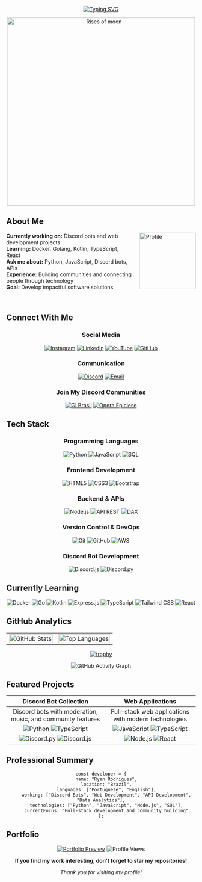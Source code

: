 <div align="center">

[![Typing SVG](https://readme-typing-svg.herokuapp.com/?color=FFFFFF&size=28&center=true&vCenter=true&width=1000&lines=Welcome,+I'm+Ryan+Rodrigues;Full+Stack+Developer+%26+Discord+Bot+Creator;Bem+vindo,+Eu+sou+o+Ryan;Desenvolvedor+e+Criador+de+Bots&color=FFFFFF&pause=1000)](https://git.io/typing-svg)

</div>

<div align="center">
  <img src="https://i.imgur.com/5pM5Ava.png" width="500" alt="Rises of moon">
</div>

## About Me

<img align="right" src="https://i.imgur.com/AvyuD2w.png" alt="Profile" width="150" height="150" style="margin-left: 20px;">

**Currently working on:** Discord bots and web development projects  
**Learning:** Docker, Golang, Kotlin, TypeScript, React  
**Ask me about:** Python, JavaScript, Discord bots, APIs  
**Experience:** Building communities and connecting people through technology  
**Goal:** Develop impactful software solutions  

<br clear="right"/>

## Connect With Me

<div align="center">

### Social Media
[![Instagram](https://img.shields.io/badge/Instagram-000000?style=for-the-badge&logo=instagram&logoColor=white)](https://instagram.com/ryan.ditko)
[![LinkedIn](https://img.shields.io/badge/LinkedIn-000000?style=for-the-badge&logo=linkedin&logoColor=white)](https://www.linkedin.com/in/ryan-rodrigues-592a27313)
[![YouTube](https://img.shields.io/badge/Youtube-000000?style=for-the-badge&logo=youtube&logoColor=white)](https://www.youtube.com/@Ryanditko)
[![GitHub](https://img.shields.io/badge/Github-000000?style=for-the-badge&logo=github&logoColor=white)](https://github.com/Ryanditko)

### Communication
[![Discord](https://img.shields.io/badge/Discord-000000?style=for-the-badge&logo=discord&logoColor=white)](https://discord.gg/eWkcKYKCc4)
[![Email](https://img.shields.io/badge/Email-000000?style=for-the-badge&logo=gmail&logoColor=white)](mailto:yryurodriguess@gmail.com)

### Join My Discord Communities

[![GI Brasil](https://cardzera.audibert.dev/api/748720691645251716?backgroundColor=000000&buttonColor=FFFFFF&buttonTextColor=000000&infoColor=FFFFFF&nameColor=FFFFFF&borderRadius=10&titleLen=24&elipsis=false&t={timestamp})](https://discord.gg/gibrasil)
[![Opera Epiclese](https://cardzera.audibert.dev/api/996403908530405406?backgroundColor=000000&buttonColor=FFFFFF&buttonTextColor=000000&infoColor=FFFFFF&nameColor=FFFFFF&borderRadius=10&titleLen=24&elipsis=false&t={timestamp})](https://discord.gg/operaepiclese)

</div>

## Tech Stack

<div align="center">

### Programming Languages
![Python](https://img.shields.io/badge/Python-000000?style=for-the-badge&logo=python&logoColor=white)
![JavaScript](https://img.shields.io/badge/JavaScript-000000?style=for-the-badge&logo=javascript&logoColor=white)
![SQL](https://img.shields.io/badge/SQL-000000?style=for-the-badge&logo=postgresql&logoColor=white)

### Frontend Development
![HTML5](https://img.shields.io/badge/HTML5-000000?style=for-the-badge&logo=html5&logoColor=white)
![CSS3](https://img.shields.io/badge/CSS3-000000?style=for-the-badge&logo=css3&logoColor=white)
![Bootstrap](https://img.shields.io/badge/Bootstrap-000000?style=for-the-badge&logo=bootstrap&logoColor=white)

### Backend & APIs
![Node.js](https://img.shields.io/badge/Node.js-000000?style=for-the-badge&logo=node.js&logoColor=white)
![API REST](https://img.shields.io/badge/REST_API-000000?style=for-the-badge&logo=postman&logoColor=white)
![DAX](https://img.shields.io/badge/DAX-000000?style=for-the-badge&logo=powerbi&logoColor=white)

### Version Control & DevOps
![Git](https://img.shields.io/badge/Git-000000?style=for-the-badge&logo=git&logoColor=white)
![GitHub](https://img.shields.io/badge/GitHub-000000?style=for-the-badge&logo=github&logoColor=white)
![AWS](https://img.shields.io/badge/AWS-000000?style=for-the-badge&logo=amazonwebservices&logoColor=white)

### Discord Bot Development
![Discord.js](https://img.shields.io/badge/Discord.js-000000?style=for-the-badge&logo=discord&logoColor=white)
![Discord.py](https://img.shields.io/badge/Discord.py-000000?style=for-the-badge&logo=discord&logoColor=white)

</div>

## Currently Learning

<div align="center">

![Docker](https://img.shields.io/badge/Docker-000000?style=for-the-badge&logo=docker&logoColor=white)
![Go](https://img.shields.io/badge/Go-000000?style=for-the-badge&logo=go&logoColor=white)
![Kotlin](https://img.shields.io/badge/Kotlin-000000?style=for-the-badge&logo=kotlin&logoColor=white)
![Express.js](https://img.shields.io/badge/Express.js-000000?style=for-the-badge&logo=express&logoColor=white)
![TypeScript](https://img.shields.io/badge/TypeScript-000000?style=for-the-badge&logo=typescript&logoColor=white)
![Tailwind CSS](https://img.shields.io/badge/Tailwind_CSS-000000?style=for-the-badge&logo=tailwindcss&logoColor=white)
![React](https://img.shields.io/badge/React-000000?style=for-the-badge&logo=react&logoColor=white)

</div>

## GitHub Analytics

<div align="center">

<table>
  <tr>
    <td align="center">
      <img src="https://github-readme-stats.vercel.app/api?username=Ryanditko&theme=dark&hide_border=false&include_all_commits=true&count_private=true&show_icons=true&bg_color=000000&title_color=FFFFFF&text_color=FFFFFF&icon_color=FFFFFF" width="100%" style="max-width: 400px;" alt="GitHub Stats"/>
    </td>
    <td align="center">
      <img src="https://github-readme-stats.vercel.app/api/top-langs/?username=Ryanditko&layout=compact&theme=dark&hide_border=false&bg_color=000000&title_color=FFFFFF&text_color=FFFFFF" width="100%" style="max-width: 400px;" alt="Top Languages"/>
    </td>
  </tr>
</table>

[![trophy](https://github-profile-trophy.vercel.app/?username=Ryanditko&theme=darkhub&no-frame=true&no-bg=false&margin-w=4&row=1&column=7&title=Stars,Followers,Commits,Repositories,MultipleLang,PullRequest,Issues)](https://github.com/ryo-ma/github-profile-trophy)

![GitHub Activity Graph](https://github-readme-activity-graph.vercel.app/graph?username=Ryanditko&theme=github-compact&bg_color=000000&color=FFFFFF&line=FFFFFF&point=FFFFFF&area=true&hide_border=true)

</div>

## Featured Projects

<div align="center">

| **Discord Bot Collection** | **Web Applications** |
|:--------------------------:|:--------------------:|
| Discord bots with moderation, music, and community features | Full-stack web applications with modern technologies |
| ![Python](https://img.shields.io/badge/Python-000000?style=flat-square&logo=python&logoColor=white) ![TypeScript](https://img.shields.io/badge/TypeScript-000000?style=flat-square&logo=typescript&logoColor=white) | ![JavaScript](https://img.shields.io/badge/JavaScript-000000?style=flat-square&logo=javascript&logoColor=white) ![TypeScript](https://img.shields.io/badge/TypeScript-000000?style=flat-square&logo=typescript&logoColor=white) |
| ![Discord.py](https://img.shields.io/badge/Discord.py-000000?style=flat-square&logo=discord&logoColor=white) ![Discord.js](https://img.shields.io/badge/Discord.js-000000?style=flat-square&logo=discord&logoColor=white) | ![Node.js](https://img.shields.io/badge/Node.js-000000?style=flat-square&logo=node.js&logoColor=white) ![React](https://img.shields.io/badge/React-000000?style=flat-square&logo=react&logoColor=white) |

</div>

## Professional Summary

<div align="center">

    const developer = {
        name: "Ryan Rodrigues",
        location: "Brazil",
        languages: ["Portuguese", "English"],
        working: ["Discord Bots", "Web Development", "API Development", "Data Analytics"],
        technologies: ["Python", "JavaScript", "Node.js", "SQL"],
        currentFocus: "Full-stack development and community building"
    };

</div>

## Portfolio

<div align="center">

[![Portfolio Preview](https://img.shields.io/badge/Portfolio_Preview-000000?style=for-the-badge&logo=vercel&logoColor=white)](https://ryandev-dun.vercel.app)
![Profile Views](https://komarev.com/ghpvc/?username=Ryanditko&label=Profile%20Views&color=000000&style=flat)

</div>

<div align="center">

**If you find my work interesting, don't forget to star my repositories!**

*Thank you for visiting my profile!*

</div>
